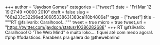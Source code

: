 
+++
author = "Jaydson Gomes"
categories = ["tweet"]
date = "Fri Mar 12 19:27:49 +0000 2010"
draft = false
slug = "66a233c32296ed30685338631383ca118b4806e1"
tags = ["tweet"]
title = """RT @fsilvarib: Caralhooo!..."""
tweet = true
micro = true
tweet_url = "https://twitter.com/jaydson/status/10386282688"
+++
RT @fsilvarib: Caralhooo! O 'The Web Mind" é muito loko.... fiquei até com medo agora!. #php #fodasticos. Parabens pra galera do @thewebmind
